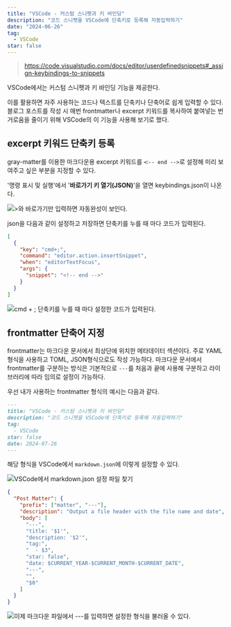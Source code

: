 ```yaml
---
title: "VSCode - 커스텀 스니펫과 키 바인딩"
description: "코드 스니펫을 VSCode에 단축키로 등록해 자동입력하기"
date: "2024-06-26"
tag:
  - VSCode
star: false
---
```


> https://code.visualstudio.com/docs/editor/userdefinedsnippets#_assign-keybindings-to-snippets

VSCode에서는 커스텀 스니펫과 키 바인딩 기능을 제공한다.

이를 활용하면 자주 사용하는 코드나 텍스트를 단축키나 단축어로 쉽게 입력할 수 있다.
블로그 포스트를 작성 시 매번 frontmatter나 excerpt 키워드를 복사하여 붙여넣는 번거로움을 줄이기 위해 VSCode의 이 기능을 사용해 보기로 했다.

<!-- end -->

## excerpt 키워드 단축키 등록

gray-matter를 이용한 마크다운용 excerpt 키워드를 `<❕-- end -->`로 설정해 미리 보여주고 싶은 부분을 지정할 수 있다.

'명령 표시 및 실행'에서 '**바로가기 키 열기(JSON)**'을 열면 keybindings.json이 나온다.

![>와 바로가기만 입력하면 자동완성이 보인다.](https://github.com/Zamoca42/next-blog/assets/96982072/5c58c4b0-03bb-4a43-bd9d-d381588ea1e4)

json을 다음과 같이 설정하고 저장하면 단축키를 누를 때 마다 코드가 입력된다.

```json:keybindings.json
[
  {
    "key": "cmd+;",
    "command": "editor.action.insertSnippet",
    "when": "editorTextFocus",
    "args": {
      "snippet": "<!-- end -->"
    }
  }
]
```

![`cmd` + `;` 단축키를 누를 때 마다 설정한 코드가 입력된다.](https://github.com/Zamoca42/next-blog/assets/96982072/e93a9d5c-d4d7-4be0-a66d-dca08b051275)

## frontmatter 단축어 지정

frontmatter는 마크다운 문서에서 최상단에 위치한 메타데이터 섹션이다. 주로 YAML 형식을 사용하고 TOML, JSON형식으로도 작성 가능하다.
마크다운 문서에서 frontmatter를 구분하는 방식은 기본적으로 `---`를 처음과 끝에 사용해 구분하고 라이브러리에 따라 임의로 설정이 가능하다.

우선 내가 사용하는 frontmatter 형식의 예시는 다음과 같다.

```markdown
---
title: "VSCode - 커스텀 스니펫과 키 바인딩"
description: "코드 스니펫을 VSCode에 단축키로 등록해 자동입력하기"
tag:
  - VSCode
star: false
date: 2024-07-26
---
```

해당 형식을 VSCode에서 `markdown.json`에 이렇게 설정할 수 있다.

![VSCode에서 markdown.json 설정 파일 찾기](https://github.com/user-attachments/assets/95205b92-3ce4-40f2-8b4f-7a783f298e8f)

```json
{
  "Post Matter": {
    "prefix": ["matter", "---"],
    "description": "Output a file header with the file name and date",
    "body": [
      "---",
      "title: '$1'",
      "description: '$2'",
      "tag:",
      "  - $3",
      "star: false",
      "date: $CURRENT_YEAR-$CURRENT_MONTH-$CURRENT_DATE",
      "---",
      "",
      "$0"
    ]
  }
}
```

![이제 마크다운 파일에서 `---`를 입력하면 설정한 형식을 불러올 수 있다.](https://github.com/user-attachments/assets/9f21391e-61e1-404b-a0b9-0d2bd9fb0224)
